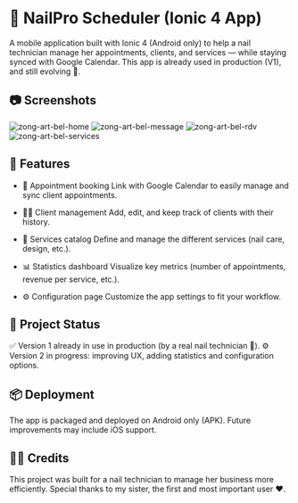 # 💅 NailPro Scheduler (Ionic 4 App)

A mobile application built with Ionic 4 (Android only) to help a nail technician manage her appointments, clients, and services — while staying synced with Google Calendar.
This app is already used in production (V1), and still evolving 🚀.

## 📷 Screenshots

![zong-art-bel-home](./resources/screens/home.jpeg)
![zong-art-bel-message](./resources/screens/message.jpeg)
![zong-art-bel-rdv](./resources/screens/rdv.jpeg)
![zong-art-bel-services](./resources/screens/services.jpeg)

## 📱 Features

- 📆 Appointment booking
Link with Google Calendar to easily manage and sync client appointments.

- 👩‍🎨 Client management
Add, edit, and keep track of clients with their history.

- 💅 Services catalog
Define and manage the different services (nail care, design, etc.).

- 📊 Statistics dashboard
Visualize key metrics (number of appointments, revenue per service, etc.).

- ⚙️ Configuration page
Customize the app settings to fit your workflow.

## 🚧 Project Status

✅ Version 1 already in use in production (by a real nail technician 🎉).
⚙️ Version 2 in progress: improving UX, adding statistics and configuration options.

## 📦 Deployment

The app is packaged and deployed on Android only (APK).
Future improvements may include iOS support.

## 👩‍🎨 Credits

This project was built for a nail technician to manage her business more efficiently.
Special thanks to my sister, the first and most important user ❤️.